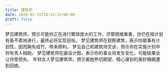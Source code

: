 ```yaml
---
title: 建筑师
date: 2020-02-15T20:54:12+08:00
draft: false
---
```


梦见建筑师，预示可能你正在进行繁琐庞大的工作，尽管困难重重，你仍在按计划有条不紊地进行，最终必将实现目标。
梦见建筑师在观察建筑，表示你做事有计划性，因而胸有成竹，带来顺利。
梦见自己和建筑师交谈，预示你在实施计划中将有贵人相助。
梦见建筑师在画设计图，表示你的事业将发生变化，可能结果会让你受损失。
年轻女人梦见建筑师，预示着她热切期望、精心谋划的美好婚姻遭到回绝。
